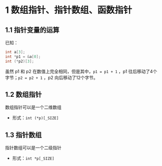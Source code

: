 # 1 数组指针、指针数组、函数指针
## 1.1 指针变量的运算
已知：
```cpp
int a[3];
int *p1 = &a[0];
int (*p2)[3];
```

虽然 p1 和 p2 在数值上完全相同，但是其中，`p1 = p1 + 1` ，p1 往后移动了4个字节；`p2 = p2 + 1` ，p2 向后移动了12个字节。
## 1.2 数组指针
数组指针可以是一个二维数组
- 形式：`int (*p)[_SIZE]`

## 1.3 指针数组
指针数组可以是一个二级指针
- 形式：`int *p[_SIZE]`


